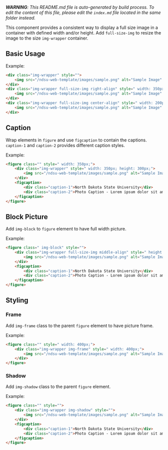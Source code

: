 _**WARNING**: This README.md file is auto-generated by build process. To edit the content of this file, please edit the `index.md` file located in the same folder instead._


This component provides a consistent way to display a full size image in a container with defined width and/or height.
Add `full-size-img` to resize the image to the size `img-wrapper` container.

## Basic Usage

Example:
```html
<div class="img-wrapper" style="">
    <img src="/ndsu-web-template/images/sample.png" alt="Sample Image"  />
</div>
<div class="img-wrapper full-size-img right-align" style=" width: 350px; height: 250px;">
    <img src="/ndsu-web-template/images/sample.png" alt="Sample Image"  />
</div>
<div class="img-wrapper full-size-img center-align" style=" width: 200px; height: 300px;">
    <img src="/ndsu-web-template/images/sample.png" alt="Sample Image"  />
</div>
```

## Caption

Wrap elements in `figure` and use `figcaption` to contain the captions. `caption-1` and `caption-2` provides different caption styles.

Example:
```html
<figure class="" style=" width: 350px;">
    <div class="img-wrapper" style=" width: 350px; height: 300px;">
        <img src="/ndsu-web-template/images/sample.png" alt="Sample Image"  />
    </div>
    <figcaption>
        <div class="caption-1">North Dakota State University</div>
        <div class="caption-2">Photo Caption - Lorem ipsum dolor sit amet, consectetur adipiscing elit.</div>
    </figcaption>
</figure>

```

## Block Picture

Add `img-block` to `figure` element to have full width picture.

Example:
```html
<figure class=" img-block" style="">
    <div class="img-wrapper full-size-img middle-align" style=" height: 300px;">
        <img src="/ndsu-web-template/images/sample.png" alt="Sample Image"  />
    </div>
    <figcaption>
        <div class="caption-1">North Dakota State University</div>
        <div class="caption-2">Photo Caption - Lorem ipsum dolor sit amet, consectetur adipiscing elit.</div>
    </figcaption>
</figure>

```

## Styling

### Frame

Add `img-frame` class to the parent `figure` element to have picture frame.

Example:
```html
<figure class="" style=" width: 400px;">
    <div class="img-wrapper img-frame" style=" width: 400px;">
        <img src="/ndsu-web-template/images/sample.png" alt="Sample Image"  />
    </div>
</figure>

```

### Shadow

Add `img-shadow` class to the parent `figure` element.

Example:
```html
<figure class="" style="">
    <div class="img-wrapper img-shadow" style="">
        <img src="/ndsu-web-template/images/sample.png" alt="Sample Image"  />
    </div>
    <figcaption>
        <div class="caption-1">North Dakota State University</div>
        <div class="caption-2">Photo Caption - Lorem ipsum dolor sit amet, consectetur adipiscing elit.</div>
    </figcaption>
</figure>

```
